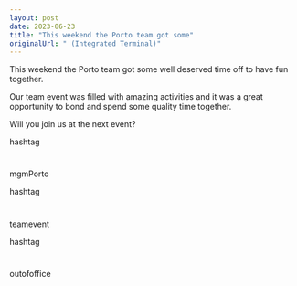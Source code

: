 ```yaml
---
layout: post
date: 2023-06-23
title: "This weekend the Porto team got some"
originalUrl: " (Integrated Terminal)"
---
```


This weekend the Porto team got some well deserved time off to have fun together.

Our team event was filled with amazing activities and it was a great opportunity to bond and spend some quality time together.

Will you join us at the next event?

hashtag

#

mgmPorto

hashtag

#

teamevent

hashtag

#

outofoffice